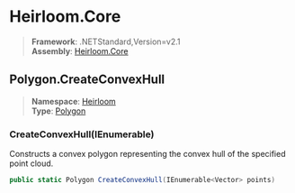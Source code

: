 # Heirloom.Core

> **Framework**: .NETStandard,Version=v2.1  
> **Assembly**: [Heirloom.Core][0]  

## Polygon.CreateConvexHull

> **Namespace**: [Heirloom][0]  
> **Type**: [Polygon][1]  

### CreateConvexHull(IEnumerable<Vector>)

Constructs a convex polygon representing the convex hull of the specified point cloud.

```cs
public static Polygon CreateConvexHull(IEnumerable<Vector> points)
```

[0]: ../Heirloom.Core.md
[1]: Heirloom.Polygon.md
